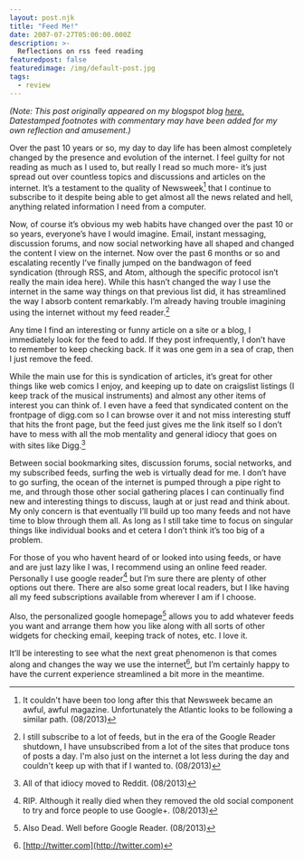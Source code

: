 ```yaml
---
layout: post.njk
title: "Feed Me!"
date: 2007-07-27T05:00:00.000Z
description: >-
  Reflections on rss feed reading
featuredpost: false
featuredimage: /img/default-post.jpg
tags:
  - review
---
```


_(Note: This post originally appeared on my blogspot blog [here.][1] Datestamped footnotes with commentary may have been added for my own reflection and amusement.)_

[1]: http://craigtsoandso.blogspot.com/2007/07/feed-me.html

Over the past 10 years or so, my day to day life has been almost completely changed by the presence and evolution of the internet. I feel guilty for not reading as much as I used to, but really I read so much more- it’s just spread out over countless topics and discussions and articles on the internet. It’s a testament to the quality of Newsweek[^1] that I continue to subscribe to it despite being able to get almost all the news related and hell, anything related information I need from a computer.

[^1]: It couldn't have been too long after this that Newsweek became an awful, awful magazine. Unfortunately the Atlantic looks to be following a similar path. (08/2013)

Now, of course it’s obvious my web habits have changed over the past 10 or so years, everyone’s have I would imagine. Email, instant messaging, discussion forums, and now social networking have all shaped and changed the content I view on the internet. Now over the past 6 months or so and escalating recently I’ve finally jumped on the bandwagon of feed syndication (through RSS, and Atom, although the specific protocol isn’t really the main idea here). While this hasn’t changed the way I use the internet in the same way things on that previous list did, it has streamlined the way I absorb content remarkably. I’m already having trouble imagining using the internet without my feed reader.[^2]

[^2]: I still subscribe to a lot of feeds, but in the era of the Google Reader shutdown, I have unsubscribed from a lot of the sites that produce tons of posts a day. I'm also just on the internet a lot less during the day and couldn't keep up with that if I wanted to. (08/2013)

Any time I find an interesting or funny article on a site or a blog, I immediately look for the feed to add. If they post infrequently, I don’t have to remember to keep checking back. If it was one gem in a sea of crap, then I just remove the feed.

While the main use for this is syndication of articles, it’s great for other things like web comics I enjoy, and keeping up to date on craigslist listings (I keep track of the musical instruments) and almost any other items of interest you can think of. I even have a feed that syndicated content on the frontpage of digg.com so I can browse over it and not miss interesting stuff that hits the front page, but the feed just gives me the link itself so I don’t have to mess with all the mob mentality and general idiocy that goes on with sites like Digg.[^3]

[^3]: All of that idiocy moved to Reddit. (08/2013)

Between social bookmarking sites, discussion forums, social networks, and my subscribed feeds, surfing the web is virtually dead for me. I don’t have to go surfing, the ocean of the internet is pumped through a pipe right to me, and through those other social gathering places I can continually find new and interesting things to discuss, laugh at or just read and think about. My only concern is that eventually I’ll build up too many feeds and not have time to blow through them all. As long as I still take time to focus on singular things like individual books and et cetera I don’t think it’s too big of a problem.

For those of you who havent heard of or looked into using feeds, or have and are just lazy like I was, I recommend using an online feed reader. Personally I use google reader[^4] but I’m sure there are plenty of other options out there. There are also some great local readers, but I like having all my feed subscriptions available from wherever I am if I choose.

[^4]: RIP. Although it really died when they removed the old social component to try and force people to use Google+. (08/2013)

Also, the personalized google homepage[^5] allows you to add whatever feeds you want and arrange them how you like along with all sorts of other widgets for checking email, keeping track of notes, etc. I love it.

[^5]: Also Dead. Well before Google Reader. (08/2013)

It’ll be interesting to see what the next great phenomenon is that comes along and changes the way we use the internet[^6], but I’m certainly happy to have the current experience streamlined a bit more in the meantime.

[^6]: [http://twitter.com](http://twitter.com)
